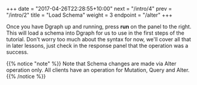 +++
date = "2017-04-26T22:28:55+10:00"
next = "/intro/4"
prev = "/intro/2"
title = "Load Schema"
weight = 3
endpoint = "/alter"
+++

Once you have Dgraph up and running, press **run** on the panel to the right.
This will load a schema into Dgraph for us to use in the first steps of the
tutorial. Don't worry too much about the syntax for now, we'll cover all that
in later lessons, just check in the response panel that the operation was a
success.

{{% notice "note" %}}
Note that Schema changes are made via Alter operation only. All clients have an operation for Mutation, Query and Alter.
{{% /notice %}}